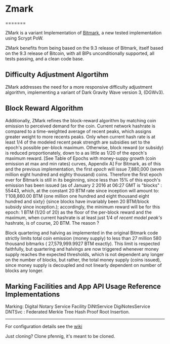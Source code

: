 # Zmark
=======


ZMark is a variant Implementation of [Bitmark](https://github.com/project-zmark/zmark/),
 a new tested implementation using Scrypt PoW.

ZMark benefits from being based on the 9.3 release of Bitmark, itself based on the  9.3 release of Bitcoin, with all BIPs unconditionally supported, all tests passing, and a clean code base.

Difficulty Adjustment Algortihm
--------------------------------
ZMark addresses the need for a more responsive difficulty adjustment algorithm,
implementing a variant of Dark Gravity Wave version 3, (DGWv3).


Block Reward Algorithm
--------------------------------

Additionally, ZMark refines the block-reward algorithm by matching coin emission to perceived demand for the coin. Current network hashrate is compared to a time-weighted average of recent peaks, which assigns greater weight to more recents peaks. Only when current hash rate is at least 1/4 of the modeled recent peak strength are subsidies set to the epoch's possible per-block maximum. Otherwise, block reward (or subsidy) is reduced proportionately, down to a as little as 1/20 of the epoch's maximum reward.  [See Table of Epochs with money-suppy growth (coin emission at max and min rates) curves, Appendix A]
For Bitmark, as of this and the previous implementation, the first _epoch_ will issue 7,880,000 (seven million eight hundred and eighty thousand) coins. Therefore the first epoch ever for Bitmark is still in its beginning, since less than 15% of this epoch's emission has been issued (as of January 2 2016 at 06:27 GMT is "blocks" : 55443, which, at the constant 20 BTM rate since inception will amount to: 1'108,860.00 BTM {one million one hundred and eight thousand eight hundred and sixty} {since blocks have invariably been 20 BTM/block subsidy since inception.); accordingly, the minimum reward will be for this epoch: 1 BTM (1/20 of 20) as the floor of the per-block reward and the maximum, when current hashrate is at least just 1/4 of _recent model peak's_ hashrate, is of course, 20 BTM. The reason  ?

Block quartering and halving as implemented in the original Bitmark code strictly limits total coin emission (money supply) to less than 27 million 580 thousand bitmarks ( 27,579,999.9927 BTM exactly). This limit is respected faithfully, but quartering and halvings are now triggered whenever money supply reaches the expected thresholds, which is not dependent any longer on the number of blocks, but rather, the total money supply (coins issued), since money supply is decoupled and not linearly dependent on number of blocks any longer.

Marking Facilities and App API Usage Reference Implementations
----------------------------------------------------------------

Marking: Digital Notary Service Facility DiNtService DigiNotesService DNTSvc : Federated Merkle Tree Hash Proof Root Insertion.



---------------------------------
For configuration details see the [wiki](https://github.com/zmark-project/zmark/wiki)

Just cloning? Clone pfennig, it's meant to be cloned.
